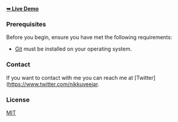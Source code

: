 


  <a href="https://codewithsadee.github.io/adex/"><strong>➥ Live Demo</strong></a>




### Prerequisites

Before you begin, ensure you have met the following requirements:

* [Git](https://git-scm.com/downloads "Download Git") must be installed on your operating system.



### Contact

If you want to contact with me you can reach me at [Twitter](https://www.twitter.com/nikkuveejar.

### License

[MIT](https://choosealicense.com/licenses/mit/)
